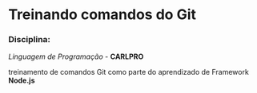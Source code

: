 # Treinando comandos do Git

### Disciplina: 

_Linguagem de Programação_ - **CARLPRO**

treinamento de comandos Git como parte 
do aprendizado de Framework **Node.js**